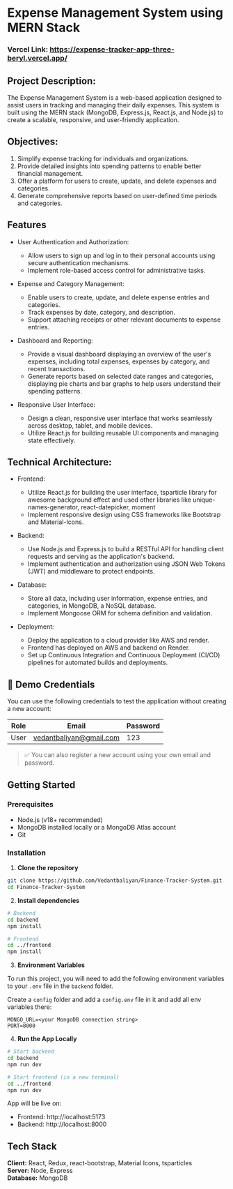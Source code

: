 # Expense Management System using MERN Stack

### Vercel Link: https://expense-tracker-app-three-beryl.vercel.app/

## Project Description:

The Expense Management System is a web-based application designed to assist users in tracking and managing their daily expenses. This system is built using the MERN stack (MongoDB, Express.js, React.js, and Node.js) to create a scalable, responsive, and user-friendly application.

## Objectives:

1. Simplify expense tracking for individuals and organizations.
2. Provide detailed insights into spending patterns to enable better financial management.
3. Offer a platform for users to create, update, and delete expenses and categories.
4. Generate comprehensive reports based on user-defined time periods and categories.

## Features

- User Authentication and Authorization:
    - Allow users to sign up and log in to their personal accounts using secure authentication mechanisms.
    - Implement role-based access control for administrative tasks.

- Expense and Category Management:
    - Enable users to create, update, and delete expense entries and categories.
    - Track expenses by date, category, and description.
    - Support attaching receipts or other relevant documents to expense entries.

- Dashboard and Reporting:
    - Provide a visual dashboard displaying an overview of the user's expenses, including total expenses, expenses by category, and recent transactions.
    - Generate reports based on selected date ranges and categories, displaying pie charts and bar graphs to help users understand their spending patterns.

- Responsive User Interface:
    - Design a clean, responsive user interface that works seamlessly across desktop, tablet, and mobile devices.
    - Utilize React.js for building reusable UI components and managing state effectively.

## Technical Architecture:

- Frontend:
    - Utilize React.js for building the user interface, tsparticle library for awesome background effect and used other libraries like unique-names-generator, react-datepicker, moment
    - Implement responsive design using CSS frameworks like Bootstrap and Material-Icons.

- Backend:
    - Use Node.js and Express.js to build a RESTful API for handling client requests and serving as the application's backend.
    - Implement authentication and authorization using JSON Web Tokens (JWT) and middleware to protect endpoints.

- Database:
    - Store all data, including user information, expense entries, and categories, in MongoDB, a NoSQL database.
    - Implement Mongoose ORM for schema definition and validation.

- Deployment:
    - Deploy the application to a cloud provider like AWS and render.
    - Frontend has deployed on AWS and backend on Render.
    - Set up Continuous Integration and Continuous Deployment (CI/CD) pipelines for automated builds and deployments.

## 🔐 Demo Credentials

You can use the following credentials to test the application without creating a new account:

| Role  | Email                   | Password |
|-------|-------------------------|----------|
| User  | vedantbaliyan@gmail.com | 123      |

> ✅ You can also register a new account using your own email and password.

## Getting Started

### Prerequisites
- Node.js (v18+ recommended)
- MongoDB installed locally or a MongoDB Atlas account
- Git

### Installation

1. **Clone the repository**
```bash
git clone https://github.com/Vedantbaliyan/Finance-Tracker-System.git
cd Finance-Tracker-System
```

2. **Install dependencies**
```bash
# Backend
cd backend
npm install

# Frontend
cd ../frontend
npm install
```

3. **Environment Variables**

To run this project, you will need to add the following environment variables to your `.env` file in the `backend` folder.

Create a `config` folder and add a `config.env` file in it and add all env variables there:

```env
MONGO_URL=<your MongoDB connection string>
PORT=8000
```

4. **Run the App Locally**
```bash
# Start backend
cd backend
npm run dev

# Start frontend (in a new terminal)
cd ../frontend
npm run dev
```

App will be live on:

- Frontend: http://localhost:5173
- Backend: http://localhost:8000

## Tech Stack

**Client:** React, Redux, react-bootstrap, Material Icons, tsparticles  
**Server:** Node, Express  
**Database:** MongoDB
